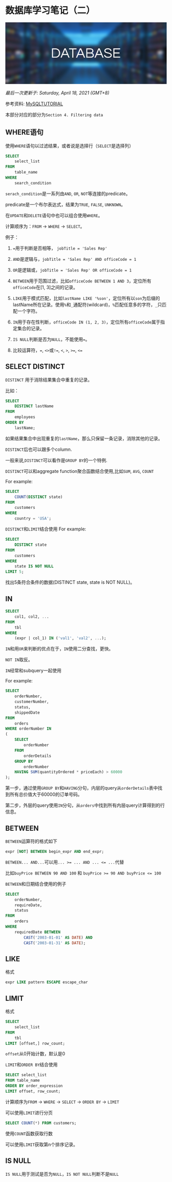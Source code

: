 # 数据库学习笔记（二）

![database](./../assets/database.jpg)

*最后一次更新于: Saturday, April 18, 2021 (GMT+8)*

参考资料: [MySQLTUTORIAL](https://mysqltutorial.org/)

本部分对应的部分为`Section 4. Filtering data`

## WHERE语句

使用`WHERE`语句以过滤结果，或者说是选择行（`SELECT`是选择列）

```sql
SELECT
	select_list
FROM
	table_name
WHERE
	search_condition
```

`serach_condition`是一系列由`AND`, `OR`, `NOT`等连接的predicate。

predicate是一个布尔表达式，结果为`TRUE`, `FALSE`, `UNKNOWN`。

在`UPDATE`和`DELETE`语句中也可以组合使用`WHERE`。

计算顺序为：`FROM` -> `WHERE` -> `SELECT`。

例子：

1. `=`用于判断是否相等， `jobTitle = 'Sales Rep'`

2. `AND`是逻辑与，`jobTitle = 'Sales Rep' AND officeCode = 1`

3. `OR`是逻辑或，`jobTitle = 'Sales Rep' OR officeCode = 1`

4. `BETWEEN`用于范围过滤，比如`officeCode BETWEEN 1 AND 3`，定位所有`officeCode`在[1, 3]之间的记录。

5. `LIKE`用于模式匹配，比如`lastName LIKE '%son'`，定位所有以`son`为后缀的lastName所在记录。使用`%`和`_`通配符(wildcard)，`%`匹配任意多的字符，`_`只匹配一个字符。

6. `IN`用于存在性判断，`officeCode IN (1, 2, 3)`，定位所有`officeCode`属于指定集合的记录。

7. `IS NULL`判断是否为`NULL`，不能使用`=`。

8. 比较运算符，`=`, `<>`或`!=`, `<`, `>`, `>=`, `<=`

## SELECT DISTINCT

`DISTINCT` 用于消除结果集合中重复的记录。

比如：
```sql
SELECT
	DISTINCT lastName
FROM
	employees
ORDER BY
	lastName;
```
如果结果集合中出现重复的`lastName`，那么只保留一条记录，消除其他的记录。

`DISTINCT`后也可以跟多个column.

一般来说,`DISTINCT`可以看作是`GROUP BY`的一个特例.

`DISTINCT`可以和aggregate function聚合函数结合使用,比如`SUM`, `AVG`, `COUNT`

For example:
```sql
SELECT
	COUNT(DISTINCT state)
FROM
	customers
WHERE
	country = 'USA';
```

`DISTINCT`和`LIMIT`结合使用
For example:
```sql
SELECT
	DISTINCT state
FROM
	customers
WHERE
	state IS NOT NULL
LIMIT 5;
```
找出5条符合条件的数据(DISTINCT state, state is NOT NULL)。

## IN

```sql
SELECT
	col1, col2, ...
FROM
	tbl
WHERE
	(expr | col_1) IN ('val1', 'val2', ...);
```

`IN`和用`OR`来判断的优点在于，`IN`使用二分查找，更快。

`NOT IN`取反。

`IN`经常和subquery一起使用

For example:
```sql
SELECT
	orderNumber,
	customerNumber,
	status,
	shippedDate
FROM
	orders
WHERE orderNumber IN
(
	SELECT
		orderNumber
	FROM
		orderDetails
	GROUP BY
		orderNumber
	HAVING SUM(quantityOrdered * priceEach) > 60000
);
```
第一步，通过使用`GROUP BY`和`HAVING`分句，内层的query从`orderDetails`表中找到所有总价值大于60000的订单号码。

第二步，外层的query使用`IN`分句，从`orders`中找到所有内层query计算得到的行信息。

## BETWEEN

`BETWEEN`运算符的格式如下

```sql
expr [NOT] BETWEEN begin_expr AND end_expr;
```

`BETWEEN... AND...`可以用`... >= ... AND ... <= ...`代替

比如`buyPrice BETWEEN 90 AND 100` 和 `buyPrice >= 90 AND buyPrice <= 100`

`BETWEEN`和日期结合使用的例子

```sql
SELECT
	orderNumber,
	requireDate,
	status
FROM
	orders
WHERE
	requiredDate BETWEEN
		CAST('2003-01-01' AS DATE) AND
		CAST('2003-01-31' AS DATE);
```

## LIKE

格式
```sql
expr LIKE pattern ESCAPE escape_char
```

## LIMIT

格式
```sql
SELECT
	select_list
FROM
	tbl
LIMIT [offset,] row_count;
```
`offset`从0开始计数，默认是0

`LIMIT`和`ORDER BY`结合使用

```sql
SELECT select_list
FROM table_name
ORDER BY order_expression
LIMIT offset, row_count;
```
计算顺序为`FROM` -> `WHERE` -> `SELECT` -> `ORDER BY` -> `LIMIT`

可以使用`LIMIT`进行分页

```sql
SELECT COUNT(*) FROM customers;
```
使用`COUNT`函数获取行数

可以使用`LIMIT`获取第n个排序记录。

## IS NULL

`IS NULL`用于测试是否为`NULL`，`IS NOT NULL`判断不是`NULL`